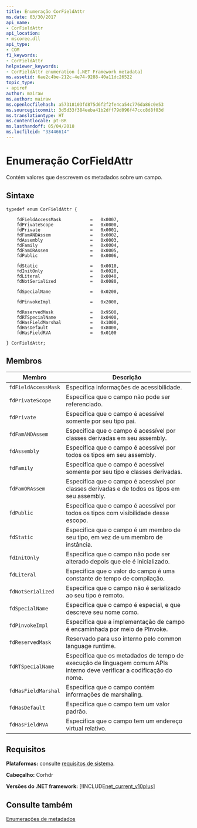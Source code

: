```yaml
---
title: Enumeração CorFieldAttr
ms.date: 03/30/2017
api_name:
- CorFieldAttr
api_location:
- mscoree.dll
api_type:
- COM
f1_keywords:
- CorFieldAttr
helpviewer_keywords:
- CorFieldAttr enumeration [.NET Framework metadata]
ms.assetid: 6ae2c4be-212c-4e74-9288-40a11dc26522
topic_type:
- apiref
author: mairaw
ms.author: mairaw
ms.openlocfilehash: a57318103fd875d6f2f2fe4ca54c776da86c0e53
ms.sourcegitcommit: 3d5d33f384eeba41b2dff79d096f47ccc8d8f03d
ms.translationtype: HT
ms.contentlocale: pt-BR
ms.lasthandoff: 05/04/2018
ms.locfileid: "33446614"
---
```

# <a name="corfieldattr-enumeration"></a>Enumeração CorFieldAttr
Contém valores que descrevem os metadados sobre um campo.  
  
## <a name="syntax"></a>Sintaxe  
  
```  
typedef enum CorFieldAttr {  
  
    fdFieldAccessMask           =   0x0007,  
    fdPrivateScope              =   0x0000,  
    fdPrivate                   =   0x0001,  
    fdFamANDAssem               =   0x0002,  
    fdAssembly                  =   0x0003,  
    fdFamily                    =   0x0004,  
    fdFamORAssem                =   0x0005,  
    fdPublic                    =   0x0006,  
  
    fdStatic                    =   0x0010,  
    fdInitOnly                  =   0x0020,  
    fdLiteral                   =   0x0040,  
    fdNotSerialized             =   0x0080,  
  
    fdSpecialName               =   0x0200,  
  
    fdPinvokeImpl               =   0x2000,  
  
    fdReservedMask              =   0x9500,  
    fdRTSpecialName             =   0x0400,  
    fdHasFieldMarshal           =   0x1000,  
    fdHasDefault                =   0x8000,  
    fdHasFieldRVA               =   0x0100  
  
} CorFieldAttr;  
```  
  
## <a name="members"></a>Membros  
  
|Membro|Descrição|  
|------------|-----------------|  
|`fdFieldAccessMask`|Especifica informações de acessibilidade.|  
|`fdPrivateScope`|Especifica que o campo não pode ser referenciado.|  
|`fdPrivate`|Especifica que o campo é acessível somente por seu tipo pai.|  
|`fdFamANDAssem`|Especifica que o campo é acessível por classes derivadas em seu assembly.|  
|`fdAssembly`|Especifica que o campo é acessível por todos os tipos em seu assembly.|  
|`fdFamily`|Especifica que o campo é acessível somente por seu tipo e classes derivadas.|  
|`fdFamORAssem`|Especifica que o campo é acessível por classes derivadas e de todos os tipos em seu assembly.|  
|`fdPublic`|Especifica que o campo é acessível por todos os tipos com visibilidade desse escopo.|  
|`fdStatic`|Especifica que o campo é um membro de seu tipo, em vez de um membro de instância.|  
|`fdInitOnly`|Especifica que o campo não pode ser alterado depois que ele é inicializado.|  
|`fdLiteral`|Especifica que o valor do campo é uma constante de tempo de compilação.|  
|`fdNotSerialized`|Especifica que o campo não é serializado ao seu tipo é remoto.|  
|`fdSpecialName`|Especifica que o campo é especial, e que descreve seu nome como.|  
|`fdPinvokeImpl`|Especifica que a implementação de campo é encaminhada por meio de PInvoke.|  
|`fdReservedMask`|Reservado para uso interno pelo common language runtime.|  
|`fdRTSpecialName`|Especifica que os metadados de tempo de execução de linguagem comum APIs interno deve verificar a codificação do nome.|  
|`fdHasFieldMarshal`|Especifica que o campo contém informações de marshaling.|  
|`fdHasDefault`|Especifica que o campo tem um valor padrão.|  
|`fdHasFieldRVA`|Especifica que o campo tem um endereço virtual relativo.|  
  
## <a name="requirements"></a>Requisitos  
 **Plataformas:** consulte [requisitos de sistema](../../../../docs/framework/get-started/system-requirements.md).  
  
 **Cabeçalho:** Corhdr  
  
 **Versões do .NET framework:** [!INCLUDE[net_current_v10plus](../../../../includes/net-current-v10plus-md.md)]  
  
## <a name="see-also"></a>Consulte também  
 [Enumerações de metadados](../../../../docs/framework/unmanaged-api/metadata/metadata-enumerations.md)
